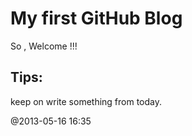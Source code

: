 # My first GitHub Blog

So , Welcome !!! 

## Tips:

keep on write something from today.

@2013-05-16 16:35